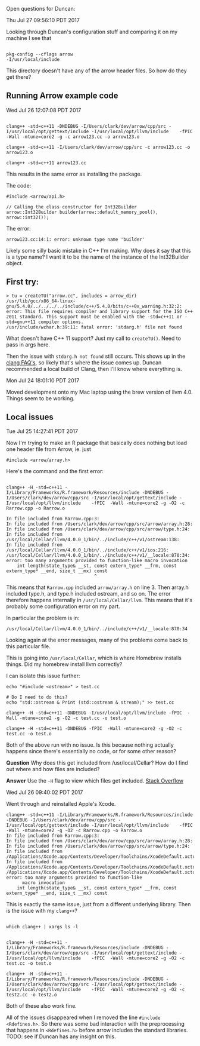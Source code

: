 Open questions for Duncan:

Thu Jul 27 09:56:10 PDT 2017

Looking through Duncan's configuration stuff and comparing it on my machine
I see that 

```

pkg-config --cflags arrow
-I/usr/local/include

```

This directory doesn't have any of the arrow header files. So how do they
get there?



## Running Arrow example code

Wed Jul 26 12:07:08 PDT 2017


```

clang++ -std=c++11 -DNDEBUG -I/Users/clark/dev/arrow/cpp/src -I/usr/local/opt/gettext/include -I/usr/local/opt/llvm/include    -fPIC  -Wall -mtune=core2 -g -c arrow123.cc -o arrow123.o

clang++ -std=c++11 -I/Users/clark/dev/arrow/cpp/src -c arrow123.cc -o arrow123.o

clang++ -std=c++11 arrow123.cc 

```

This results in the same error as installing the package. 

The code:

```
#include <arrow/api.h>

// Calling the class constructor for Int32Builder
arrow::Int32Builder builder(arrow::default_memory_pool(), arrow::int32());
```

The error:

```
arrow123.cc:14:1: error: unknown type name 'builder'
```

Likely some silly basic mistake in C++ I'm making. Why does it say that this is
a type name? I want it to be the name of the instance of the Int32Builder object.


## First try:

```
> tu = createTU("arrow.cc", includes = arrow_dir)
/usr/lib/gcc/x86_64-linux-gnu/5.4.0/../../../../include/c++/5.4.0/bits/c++0x_warning.h:32:2: error: This file requires compiler and library support for the ISO C++ 2011 standard. This support must be enabled with the -std=c++11 or -std=gnu++11 compiler options.
/usr/include/wchar.h:39:11: fatal error: 'stdarg.h' file not found
```

What doesn't have C++ 11 support? Just my call to `createTU()`. Need to
pass in args here.

Then the issue with `stdarg.h not found` still occurs. This shows up in the
[clang FAQ's](https://clang.llvm.org/docs/FAQ.html), so likely that's where
the issue comes up. Duncan recommended a local build of Clang, then I'll
know where everything is.

Mon Jul 24 18:01:10 PDT 2017

Moved development onto my Mac laptop using the brew version of llvm 4.0.
Things seem to be working.

## Local issues

Tue Jul 25 14:27:41 PDT 2017

Now I'm trying to make an R package that basically does nothing but load one header file from Arrow, ie. just

```
#include <arrow/array.h>
```

Here's the command and the first error:

```

clang++ -H -std=c++11 -I/Library/Frameworks/R.framework/Resources/include -DNDEBUG -I/Users/clark/dev/arrow/cpp/src -I/usr/local/opt/gettext/include -I/usr/local/opt/llvm/include    -fPIC  -Wall -mtune=core2 -g -O2 -c Rarrow.cpp -o Rarrow.o

In file included from Rarrow.cpp:3:
In file included from /Users/clark/dev/arrow/cpp/src/arrow/array.h:28:
In file included from /Users/clark/dev/arrow/cpp/src/arrow/type.h:24:
In file included from /usr/local/Cellar/llvm/4.0.0_1/bin/../include/c++/v1/ostream:138:
In file included from /usr/local/Cellar/llvm/4.0.0_1/bin/../include/c++/v1/ios:216:
/usr/local/Cellar/llvm/4.0.0_1/bin/../include/c++/v1/__locale:870:34: error: too many arguments provided to function-like macro invocation
    int length(state_type& __st, const extern_type* __frm, const extern_type* __end, size_t __mx) const
                                 ^
```

This means that `Rarrow.cpp` included `arrow/array.h` on line 3. Then array.h
included type.h, and type.h included ostream, and so on. The error therefore
happens internally in `/usr/local/Cellar/llvm`. This means that it's probably some
configuration error on my part.

In particular the problem is in:

```
/usr/local/Cellar/llvm/4.0.0_1/bin/../include/c++/v1/__locale:870:34
```

Looking again at the error messages, many of the problems come back to this
particular file.

This is going into `/usr/local/Cellar`, which is where Homebrew installs
things. Did my homebrew install llvm correctly?

I can isolate this issue further:

```
echo "#include <ostream>" > test.cc

# Do I need to do this?
echo "std::ostream & Print (std::ostream & stream);" >> test.cc

clang++ -H -std=c++11 -DNDEBUG -I/usr/local/opt/llvm/include -fPIC  -Wall -mtune=core2 -g -O2 -c test.cc -o test.o

clang++ -H -std=c++11 -DNDEBUG -fPIC  -Wall -mtune=core2 -g -O2 -c test.cc -o test.o

```

Both of the above run with no issue. Is this because nothing actually happens
since there's essentially no code, or for some other reason?

__Question__
Why does this get included from /usr/local/Cellar? How do I find out where and
how files are included?

__Answer__
Use the `-H` flag to view which files get included. [Stack Overflow](https://stackoverflow.com/questions/5834778/how-to-tell-where-a-header-file-is-included-from)


Wed Jul 26 09:40:02 PDT 2017

Went through and reinstalled Apple's Xcode. 

```
clang++ -std=c++11 -I/Library/Frameworks/R.framework/Resources/include -DNDEBUG -I/Users/clark/dev/arrow/cpp/src -I/usr/local/opt/gettext/include -I/usr/local/opt/llvm/include    -fPIC  -Wall -mtune=core2 -g -O2 -c Rarrow.cpp -o Rarrow.o
In file included from Rarrow.cpp:3:
In file included from /Users/clark/dev/arrow/cpp/src/arrow/array.h:28:
In file included from /Users/clark/dev/arrow/cpp/src/arrow/type.h:24:
In file included from /Applications/Xcode.app/Contents/Developer/Toolchains/XcodeDefault.xctoolchain/usr/bin/../include/c++/v1/ostream:138:
In file included from /Applications/Xcode.app/Contents/Developer/Toolchains/XcodeDefault.xctoolchain/usr/bin/../include/c++/v1/ios:216:
/Applications/Xcode.app/Contents/Developer/Toolchains/XcodeDefault.xctoolchain/usr/bin/../include/c++/v1/__locale:871:34: error: too many arguments provided to function-like
      macro invocation
    int length(state_type& __st, const extern_type* __frm, const extern_type* __end, size_t __mx) const
```

This is exactly the same issue, just from a different underlying library. Then is the issue with my `clang++`? 

```

which clang++ | xargs ls -l

```

```

clang++ -H -std=c++11 -I/Library/Frameworks/R.framework/Resources/include -DNDEBUG -I/Users/clark/dev/arrow/cpp/src -I/usr/local/opt/gettext/include -I/usr/local/opt/llvm/include    -fPIC  -Wall -mtune=core2 -g -O2 -c test.cc -o test.o

clang++ -H -std=c++11 -I/Library/Frameworks/R.framework/Resources/include -DNDEBUG -I/Users/clark/dev/arrow/cpp/src -I/usr/local/opt/gettext/include -I/usr/local/opt/llvm/include    -fPIC  -Wall -mtune=core2 -g -O2 -c test2.cc -o test2.o

```

Both of these also work fine.


All of the issues disappeared when I removed the line `#include <Rdefines.h>`.
So there was some bad interaction with the preprocessing that happens in 
`<Rdefines.h>` before arrow includes the standard libraries. TODO: see if
Duncan has any insight on this.



